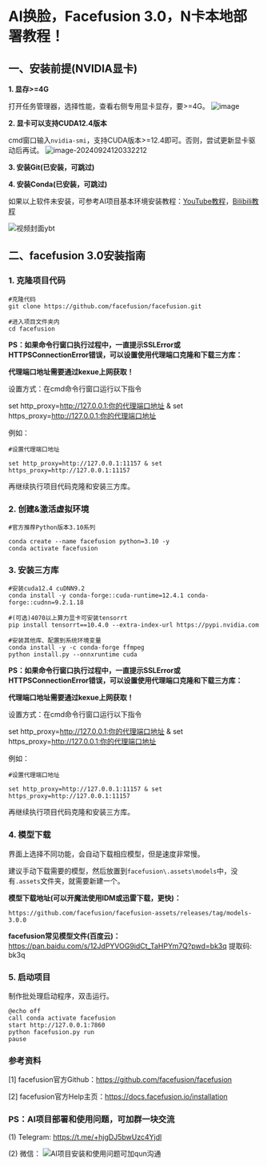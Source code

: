 # AI换脸，Facefusion 3.0，N卡本地部署教程！



## 一、安装前提(NVIDIA显卡)

**1. 显存>=4G**

打开任务管理器，选择性能，查看右侧专用显卡显存，要>=4G。
![image](https://github.com/user-attachments/assets/f9e505a8-feee-4998-9c84-615cc813101c)

**2. 显卡可以支持CUDA12.4版本**

cmd窗口输入`nvidia-smi`，支持CUDA版本>=12.4即可。否则，尝试更新显卡驱动后再试。
![image-20240924120332212](https://github.com/user-attachments/assets/4a40e5b4-89bf-48e7-8a83-bdbb07c6db6f)

**3. 安装Git(已安装，可跳过)**

**4. 安装Conda(已安装，可跳过)**

如果以上软件未安装，可参考AI项目基本环境安装教程：[YouTube教程](https://youtu.be/yliAfNJgtpI?si=ODw5qKYQ5b9URA2c)，[Bilibili教程](https://www.bilibili.com/video/BV1seYteFEvy/?vd_source=6c8b8679b818b05d24c65f49a65eb994)

![视频封面ybt](https://github.com/user-attachments/assets/d5d6a14f-0711-4889-b04a-60c134b45d05)


## 二、facefusion 3.0安装指南

### **1. 克隆项目代码**

``` 
#克隆代码
git clone https://github.com/facefusion/facefusion.git

#进入项目文件夹内
cd facefusion
```

**PS：如果命令行窗口执行过程中，一直提示SSLError或HTTPSConnectionError错误，可以设置使用代理端口克隆和下载三方库：**

**代理端口地址需要通过kexue上网获取！**

设置方式：在cmd命令行窗口运行以下指令

set http_proxy=http://127.0.0.1:你的代理端口地址 & set https_proxy=http://127.0.0.1:你的代理端口地址

例如：

```
#设置代理端口地址

set http_proxy=http://127.0.0.1:11157 & set https_proxy=http://127.0.0.1:11157
```

再继续执行项目代码克隆和安装三方库。

### **2.** **创建&激活虚拟环境**

```
#官方推荐Python版本3.10系列

conda create --name facefusion python=3.10 -y
conda activate facefusion
```

### **3. 安装三方库**

```
#安装cuda12.4 cuDNN9.2
conda install -y conda-forge::cuda-runtime=12.4.1 conda-forge::cudnn=9.2.1.18

#(可选)4070以上算力显卡可安装tensorrt
pip install tensorrt==10.4.0 --extra-index-url https://pypi.nvidia.com

#安装其他库、配置到系统环境变量
conda install -y -c conda-forge ffmpeg
python install.py --onnxruntime cuda
```

**PS：如果命令行窗口执行过程中，一直提示SSLError或HTTPSConnectionError错误，可以设置使用代理端口克隆和下载三方库：**

**代理端口地址需要通过kexue上网获取！**

设置方式：在cmd命令行窗口运行以下指令

set http_proxy=http://127.0.0.1:你的代理端口地址 & set https_proxy=http://127.0.0.1:你的代理端口地址

例如：

```
#设置代理端口地址

set http_proxy=http://127.0.0.1:11157 & set https_proxy=http://127.0.0.1:11157
```

再继续执行项目代码克隆和安装三方库。

### 4. 模型下载

界面上选择不同功能，会自动下载相应模型，但是速度非常慢。

建议手动下载需要的模型，然后放置到`facefusion\.assets\models`中，没有`.assets`文件夹，就需要新建一个。

**模型下载地址(可以开魔法使用IDM或迅雷下载，更快)：**

```
https://github.com/facefusion/facefusion-assets/releases/tag/models-3.0.0
```

**facefusion常见模型文件(百度云)：**
https://pan.baidu.com/s/12JdPYVOG9idCt_TaHPYm7Q?pwd=bk3q 提取码: bk3q

### 5. 启动项目

制作批处理启动程序，双击运行。

```
@echo off
call conda activate facefusion
start http://127.0.0.1:7860
python facefusion.py run
pause
```

### 参考资料

[1] facefusion官方Github：https://github.com/facefusion/facefusion

[2] facefusion官方Help主页：https://docs.facefusion.io/installation

### PS：AI项目部署和使用问题，可加群一块交流
(1) Telegram: https://t.me/+hjgDJ5bwUzc4Yjdl

(2) 微信：
![AI项目安装和使用问题可加qun沟通](https://github.com/user-attachments/assets/569a4851-3266-4b78-ac86-bb043c4d0786)


